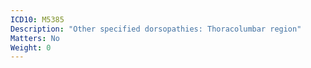 ```yaml
---
ICD10: M5385
Description: "Other specified dorsopathies: Thoracolumbar region"
Matters: No
Weight: 0
---
```

